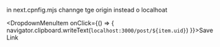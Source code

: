 in next.cpnfig.mjs channge tge origin instead o localhoat

<DropdownMenuItem onClick={() => { navigator.clipboard.writeText(`localhost:3000/post/${item.uid}`) }}>Save Link<Link2Icon /></DropdownMenuItem>
